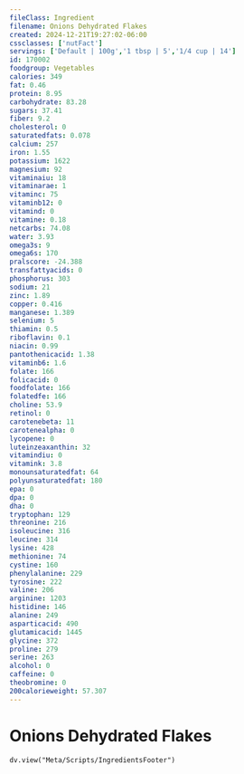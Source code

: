 ```yaml
---
fileClass: Ingredient
filename: Onions Dehydrated Flakes
created: 2024-12-21T19:27:02-06:00
cssclasses: ['nutFact']
servings: ['Default | 100g','1 tbsp | 5','1/4 cup | 14']
id: 170002
foodgroup: Vegetables
calories: 349
fat: 0.46
protein: 8.95
carbohydrate: 83.28
sugars: 37.41
fiber: 9.2
cholesterol: 0
saturatedfats: 0.078
calcium: 257
iron: 1.55
potassium: 1622
magnesium: 92
vitaminaiu: 18
vitaminarae: 1
vitaminc: 75
vitaminb12: 0
vitamind: 0
vitamine: 0.18
netcarbs: 74.08
water: 3.93
omega3s: 9
omega6s: 170
pralscore: -24.388
transfattyacids: 0
phosphorus: 303
sodium: 21
zinc: 1.89
copper: 0.416
manganese: 1.389
selenium: 5
thiamin: 0.5
riboflavin: 0.1
niacin: 0.99
pantothenicacid: 1.38
vitaminb6: 1.6
folate: 166
folicacid: 0
foodfolate: 166
folatedfe: 166
choline: 53.9
retinol: 0
carotenebeta: 11
carotenealpha: 0
lycopene: 0
luteinzeaxanthin: 32
vitamindiu: 0
vitamink: 3.8
monounsaturatedfat: 64
polyunsaturatedfat: 180
epa: 0
dpa: 0
dha: 0
tryptophan: 129
threonine: 216
isoleucine: 316
leucine: 314
lysine: 428
methionine: 74
cystine: 160
phenylalanine: 229
tyrosine: 222
valine: 206
arginine: 1203
histidine: 146
alanine: 249
asparticacid: 490
glutamicacid: 1445
glycine: 372
proline: 279
serine: 263
alcohol: 0
caffeine: 0
theobromine: 0
200calorieweight: 57.307
---
```


# Onions Dehydrated Flakes

```dataviewjs
dv.view("Meta/Scripts/IngredientsFooter")
```